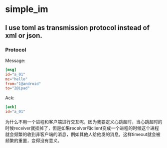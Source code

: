 # simple_im
## I use toml as transmission protocol instead of xml or json.
### Protocol
Message:  
```toml
[msg]
id="a_01"
mc="hello"
from="1@android"
to="2@ipad"
```
Ack:
```toml
[ack]
id="a_01"
```
为什么不用一个进程和客户端进行交互呢，因为我要定义心跳超时，当心跳超时的时候receiver就挂掉了，但是如果receiver和client变成一个进程的时候这个进程就会频繁的收到非客户端的消息，例如其他人给他发的消息，这样timeout就会被频繁的重置，变得没有意义。